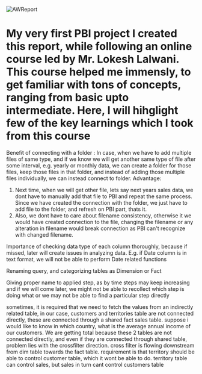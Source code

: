 ![AWReport](https://user-images.githubusercontent.com/23423475/162636351-80c52526-d428-4443-98fc-e7f375576dc6.JPG)


My very first PBI project
I created this report, while following an online course led by Mr. Lokesh Lalwani.
This course helped me immensly, to get familiar with tons of concepts, ranging from basic upto intermediate.
Here, I will hihglight few of the key learnings which I took from this course
============================================================================================================

Benefit of connecting with a folder : In case, when we have to add multiple files of same type, and if we know we will get another same type of file after some interval, e.g. yearly or monthly data, we can create a folder for those files, keep those files in that folder, and instead of adding those multiple files individually, we can instead connect to folder.
Advantage:
1) Next time, when we will get other file, lets say next years sales data, we dont have to manually add that file to PBI and repeat the same process. Since we have created the connection with the folder, we just have to add file to the folder, and refresh on PBI part, thats it.
2) Also, we dont have to care about filename consistency, otherwise it we would have created connection to the file, changing the filename or any alteration in filename would break connection as PBI can't recognize with changed filename.


Importance of checking data type of each column thoroughly, because if missed, later will create issues in analyzing data. E.g. if Date column is in text format, we will not be able to perform Date related functions


Renaming query, and categorizing tables as Dimension or Fact


Giving proper name to applied step, as by time steps may keep increasing and if we will come later, we might not be able to recollect which step is doing what or we may not be able to find a particular step directly


sometimes, it is required that we need to fetch the values from an indirectly related table, in our case, customers and territories table are not connected directly, these are connected through a shared fact sales table. suppose i would like to know in which country, what is the average annual income of our customers. We are getting total because these 2 tables are not connected directly, and even if they are connected through shared table, problem lies with the crossfilter direction. cross filter is flowing downstream from dim table towards the fact table. requirement is that territory should be able to control customer table, which it wont be able to do. territory table can control sales, but sales in turn cant control customers table

